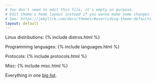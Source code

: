 ```yaml
---
# You don't need to edit this file, it's empty on purpose.
# Edit theme's home layout instead if you wanna make some changes
# See: https://jekyllrb.com/docs/themes/#overriding-theme-defaults
layout: default
---
```


Linux distributions:
{% include distros.html %}

Programming languages:
{% include languages.html %}

Protocols:
{% include protocols.html %}

Misc:
{% include misc.html %}


Everything in one <a href="biglist.html">big list</a>.
